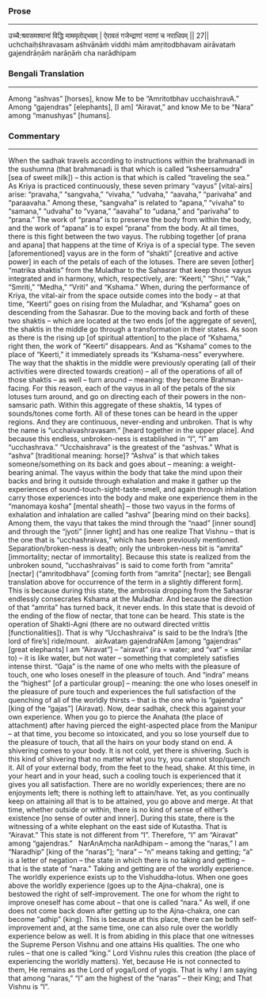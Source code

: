 ### Prose 
 --- 
उच्चै:श्रवसमश्वानां विद्धि माममृतोद्भवम् |
ऐरावतं गजेन्द्राणां नराणां च नराधिपम् || 27||
uchchaiḥśhravasam aśhvānāṁ viddhi mām amṛitodbhavam
airāvataṁ gajendrāṇāṁ narāṇāṁ cha narādhipam

### Bengali Translation 
 --- 
Among “ashvas” [horses], know Me to be “Amritotbhav ucchaishravA.” Among “gajendras” [elephants], [I am] “Airavat,” and know Me to be “Nara” among “manushyas” [humans].

### Commentary 
 --- 
When the sadhak travels according to instructions within the brahmanadi in the sushumna (that brahmanadi is that which is called “ksheersamudra” [sea of sweet milk]) – this action is that which is called “traveling the sea.” As Kriya is practiced continuously, these seven primary “vayus” [vital-airs] arise: “pravaha,” “sangvaha,” “vivaha,” “udvaha,” “aavaha,” “parivaha” and “paraavaha.” Among these, “sangvaha” is related to “apana,” “vivaha” to “samana,” “udvaha” to “vyana,” “aavaha” to “udana,” and “parivaha” to “prana.” The work of “prana” is to preserve the body from within the body, and the work of “apana” is to expel “prana” from the body. At all times, there is this fight between the two vayus. The rubbing together [of prana and apana] that happens at the time of Kriya is of a special type. The seven [aforementioned] vayus are in the form of “shakti” [creative and active power] in each of the petals of each of the lotuses. There are seven [other] “matrika shaktis” from the Muladhar to the Sahasrar that keep those vayus integrated and in harmony, which, respectively, are: “Keerti,” “Shri,” “Vak,” “Smriti,” “Medha,” “Vriti” and “Kshama.” When, during the performance of Kriya, the vital-air from the space outside comes into the body – at that time, “Keerti” goes on rising from the Muladhar, and “Kshama” goes on descending from the Sahasrar. Due to the moving back and forth of these two shaktis – which are located at the two ends [of the aggregate of seven], the shaktis in the middle go through a transformation in their states. As soon as there is the rising up [of spiritual attention] to the place of “Kshama,” right then, the work of “Keerti” disappears. And as “Kshama” comes to the place of “Keerti,” it immediately spreads its “Kshama-ness” everywhere. The way that the shaktis in the middle were previously operating (all of their activities were directed towards creation) – all of the operations of all of those shaktis – as well – turn around – meaning: they become Brahman-facing. For this reason, each of the vayus in all of the petals of the six lotuses turn around, and go on directing each of their powers in the non-samsaric path. Within this aggregate of these shaktis, 14 types of sounds/tones come forth. All of these tones can be heard in the upper regions. And they are continuous, never-ending and unbroken. That is why the name is “ucchaivashravasam.” [heard together in the upper place]. And because this endless, unbroken-ness is established in “I”, “I” am “ucchashrava.” “Ucchaishrava” is the greatest of the “ashvas.” What is “ashva” [traditional meaning: horse]? “Ashva” is that which takes someone/something on its back and goes about – meaning: a weight-bearing animal. The vayus within the body that take the mind upon their backs and bring it outside through exhalation and make it gather up the experiences of sound-touch-sight-taste-smell, and again through inhalation carry those experiences into the body and make one experience them in the “manomaya kosha” [mental sheath] – those two vayus in the forms of exhalation and inhalation are called “ashva” [bearing mind on their backs]. Among them, the vayu that takes the mind through the “naad” [inner sound] and through the “jyoti” [inner light] and has one realize That Vishnu – that is the one that is “ucchashraivas,” which has been previously mentioned.
 
Separation/broken-ness is death; only the unbroken-ness bit is “amrita” [immortality; nectar of immortality]. Because this state is realized from the unbroken sound, “ucchashraivas” is said to come forth from “amrita” [nectar] (“amritodbhava” [coming forth from “amrita” [nectar]; see Bengali translation above for occurrence of the term in a slightly different form]. This is because during this state, the ambrosia dropping from the Sahasrar endlessly consecrates Kshama at the Muladhar. And because the direction of that “amrita” has turned back, it never ends. In this state that is devoid of the ending of the flow of nectar, that tone can be heard. This state is the operation of Shakti-Agni (there are no outward directed vrittis [functionalities]). That is why “Ucchashraiva” is said to be the Indra’s [the lord of fire’s] ride/mount.
 
airAvataṃ gajendraNAm [among “gajendras” [great elephants] I am “Airavat”] – “airavat” (ira = water; and “vat” = similar to) – it is like water, but not water – something that completely satisfies intense thirst. “Gaja” is the name of one who melts with the pleasure of touch, one who loses oneself in the pleasure of touch. And “indra” means the “highest” [of a particular group] – meaning: the one who loses oneself in the pleasure of pure touch and experiences the full satisfaction of the quenching of all of the worldly thirsts – that is the one who is “gajendra” [king of the “gajas”] (Airavat). Now, dear sadhak, check this against your own experience. When you go to pierce the Anahata (the place of attachment) after having pierced the eight-aspected place from the Manipur – at that time, you become so intoxicated, and you so lose yourself due to the pleasure of touch, that all the hairs on your body stand on end. A shivering comes to your body. It is not cold, yet there is shivering. Such is this kind of shivering that no matter what you try, you cannot stop/quench it. All of your external body, from the feet to the head, shake. At this time, in your heart and in your head, such a cooling touch is experienced that it gives you all satisfaction. There are no worldly experiences; there are no enjoyments left; there is nothing left to attain/have. Yet, as you continually keep on attaining all that is to be attained, you go above and merge. At that time, whether outside or within, there is no kind of sense of either’s existence [no sense of outer and inner]. During this state, there is the witnessing of a white elephant on the east side of Kutastha. That is “Airavat.” This state is not different from “I”. Therefore, “I” am “Airavat” among “gajendras.”
 
NarAnAṃcha narAdhipam – among the “naras,” I am “Naradhip” [king of the “naras”]; “nara” – “n” means taking and getting; “a” is a letter of negation – the state in which there is no taking and getting – that is the state of “nara.” Taking and getting are of the worldly experience. The worldly experience exists up to the Vishuddha-lotus. When one goes above the worldly experience (goes up to the Ajna-chakra), one is bestowed the right of self-improvement. The one for whom the right to improve oneself has come about – that one is called “nara.” As well, if one does not come back down after getting up to the Ajna-chakra, one can become “adhip” (king). This is because at this place, there can be both self-improvement and, at the same time, one can also rule over the worldly experience below as well. It is from abiding in this place that one witnesses the Supreme Person Vishnu and one attains His qualities. The one who rules – that one is called “king.” Lord Vishnu rules this creation (the place of experiencing the worldly matters). Yet, because He is not connected to them, He remains as the Lord of yoga/Lord of yogis. That is why I am saying that among “naras,” “I” am the highest of the “naras” – their King; and That Vishnu is “I”. 